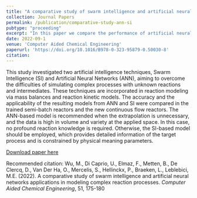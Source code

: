 ```yaml
---
title: "A comparative study of swarm intelligence and artificial neural networks applications in modeling complex reaction processes"
collection: Journal Papers
permalink: /publication/comparative-study-ann-si
pubtype: "proceeding"
excerpt: "In this paper we compare the performance of artificial neural networks and polynomial models optimized with warm intelligence in predicting process behaviours under different data scenario"
date: 2022-09-1
venue: 'Computer Aided Chemical Engineering'
paperurl: 'https://doi.org/10.1016/B978-0-323-95879-0.50030-8'
citation: 
---
```

This study investigated two artificial intelligence techniques, Swarm Intelligence (SI) and Artificial Neural Networks (ANN), aiming to overcome the difficulties of simulating complex processes with unknown reactions and intermediates. These techniques are incorporated in reaction modeling via mass balances and reaction kinetic models. The accuracy and the applicability of the resulting models from ANN and SI were compared in the trained semi-batch reactors and the new continuous flow reactors. The ANN-based model is recommended when the extrapolation is unnecessary, and the data is high in volume and variety at the applied space. In this case, no profound reaction knowledge is required. Otherwise, the SI-based model should be employed, which provides detailed information of the target process and is constrained by physical meaning parameters.

[Download paper here](https://doi.org/10.1016/B978-0-323-95879-0.50030-8)

Recommended citation: Wu, M., Di Caprio, U., Elmaz, F., Metten, B., De Clercq, D., Van Der Ha, O., Mercelis, S., Hellinckx, P., Braeken, L., Leblebici, M.E. (2022). A comparative study of swarm intelligence and artificial neural networks applications in modeling complex reaction processes. <i> Computer Aided Chemical Engineering</i>, 51, 175-180